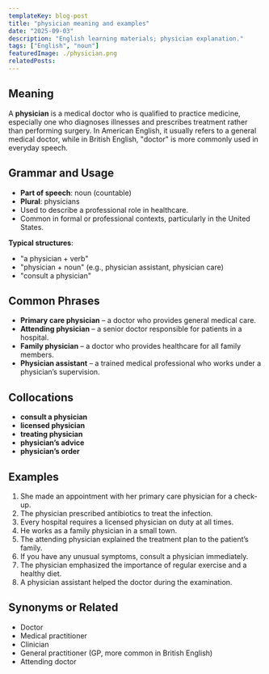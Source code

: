 ```yaml
---
templateKey: blog-post
title: "physician meaning and examples"
date: "2025-09-03"
description: "English learning materials; physician explanation."
tags: ["English", "noun"]
featuredImage: ./physician.png
relatedPosts:
---
```


## Meaning

A **physician** is a medical doctor who is qualified to practice medicine, especially one who diagnoses illnesses and prescribes treatment rather than performing surgery. In American English, it usually refers to a general medical doctor, while in British English, "doctor" is more commonly used in everyday speech.

## Grammar and Usage

- **Part of speech**: noun (countable)
- **Plural**: physicians
- Used to describe a professional role in healthcare.
- Common in formal or professional contexts, particularly in the United States.

**Typical structures**:

- "a physician + verb"
- "physician + noun" (e.g., physician assistant, physician care)
- "consult a physician"

## Common Phrases

- **Primary care physician** – a doctor who provides general medical care.
- **Attending physician** – a senior doctor responsible for patients in a hospital.
- **Family physician** – a doctor who provides healthcare for all family members.
- **Physician assistant** – a trained medical professional who works under a physician’s supervision.

## Collocations

- **consult a physician**
- **licensed physician**
- **treating physician**
- **physician’s advice**
- **physician’s order**

## Examples

1. She made an appointment with her primary care physician for a check-up.
2. The physician prescribed antibiotics to treat the infection.
3. Every hospital requires a licensed physician on duty at all times.
4. He works as a family physician in a small town.
5. The attending physician explained the treatment plan to the patient’s family.
6. If you have any unusual symptoms, consult a physician immediately.
7. The physician emphasized the importance of regular exercise and a healthy diet.
8. A physician assistant helped the doctor during the examination.

## Synonyms or Related

- Doctor
- Medical practitioner
- Clinician
- General practitioner (GP, more common in British English)
- Attending doctor
